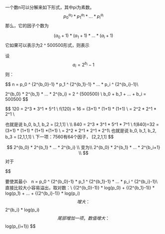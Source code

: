 一个数n可以分解来如下形式，其中pi为素数。
$$
p_0 ^ {a_0} * p_1 ^ {a_1} * ... * p_i ^ {a_i}
$$
那么，它的因子个数为


$$
(a_0 + 1) * (a_1 + 1) * ... * (a_i + 1)
$$
它如果可以表示为2 ^ 500500形式，则表示

设
$$
a_i = 2^{b_i} - 1
$$
则：


$$
n = p_0 ^ {2^{b_0}-1} * p_1 ^ {2^{b_1}-1} * ... * p_i ^ {2^{b_i}-1}\\

2^{b_0}  * 2^{b_1} * ... * 2^{b_i} = 2 ^ {500500}
\\
b_0 + b_1 + ... + b_i = 500500
$$

$$
120  = 2^3 * 3^1 * 5^1
\\
f(120) = 16 = (3+1) * (1+1) * (1+1) 
\\
= 2^2 * 2^1 * 2^1
\\

 也就是说 b_0, b_1, b_2  = [2,1,1]
 \\
 \\\\
 840 = 2^3 * 3^1 * 5^1 * 7^1 \\
f(840)=32 = (3+1) * (1+1) * (1+1) *(1+1)
\\
= 2^2 * 2^1 * 2^1 * 2^1\\
 也就是说 b_0, b_1, b_2, b_3  = [2,1,1,1]
 \\
 下一项：7560有64个因子，
 [2,2,1,1]
$$

$$
2^{b_0}  * 2^{b_1} * ... * 2^{b_i} \\
变为\\
2^{b_0}  * 2^{b_1} * ... * 2^{b_i+1} \\
$$
对于


$$


要使其最小　n = p_0 ^ {2^{b_0}-1} * p_1 ^ {2^{b_1}-1} * ... * p_i ^ {2^{b_i}-1}\\
直接比较大小容易溢出，取对数：\\
{(2^{b_0}-1)} * log(p_0) + {(2^{b_1}-1)} * log(p_1) + ... + {(2^{b_i}-1)} * log(p_i)
$$
增大：
$$
2^{b_i} * log(p_i)
$$
尾部增加一项，数值增大 ：
$$
log(p_{i+1})
$$

